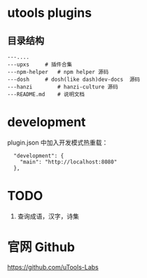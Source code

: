# utools plugins

## 目录结构
```
---....
---upxs		# 插件合集
---npm-helper	# npm helper 源码
---dosh		# dosh(like dash)dev-docs  源码
---hanzi		# hanzi-culture 源码
---README.md	# 说明文档
```

# development
plugin.json 中加入开发模式热重载：
```
  "development": {
    "main": "http://localhost:8080"
  },
```



# TODO
1. 查询成语，汉字，诗集


# 官网 Github
https://github.com/uTools-Labs
